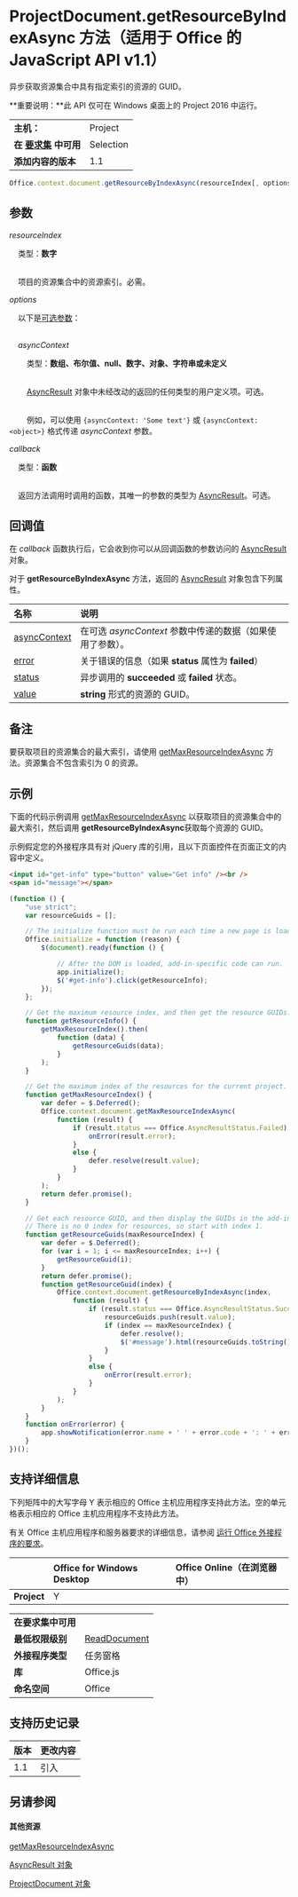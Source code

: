 
# <a name="projectdocument.getresourcebyindexasync-method-(javascript-api-for-office-v1.1)"></a>ProjectDocument.getResourceByIndexAsync 方法（适用于 Office 的 JavaScript API v1.1）
异步获取资源集合中具有指定索引的资源的 GUID。

 **重要说明：**此 API 仅可在 Windows 桌面上的 Project 2016 中运行。

|||
|:-----|:-----|
|**主机：**|Project|
|**在 [要求集](../../docs/overview/specify-office-hosts-and-api-requirements.md) 中可用**|Selection|
|**添加内容的版本**|1.1|

```js
Office.context.document.getResourceByIndexAsync(resourceIndex[, options][, callback]);
```


## <a name="parameters"></a>参数

_resourceIndex_<br/>
&nbsp;&nbsp;&nbsp;&nbsp;类型：**数字**<br/><br/>
&nbsp;&nbsp;&nbsp;&nbsp;项目的资源集合中的资源索引。必需。
    
_options_<br/>
&nbsp;&nbsp;&nbsp;&nbsp;以下是[可选参数](../../docs/develop/asynchronous-programming-in-office-add-ins.md#passing-optional-parameters-to-asynchronous-methods)：<br/><br/>
&nbsp;&nbsp;&nbsp;&nbsp;_asyncContext_<br/>
&nbsp;&nbsp;&nbsp;&nbsp;&nbsp;&nbsp;&nbsp;&nbsp;类型：**数组、布尔值、null、数字、对象、字符串或未定义**<br/><br/>
&nbsp;&nbsp;&nbsp;&nbsp;&nbsp;&nbsp;&nbsp;&nbsp;[AsyncResult](../../reference/shared/asyncresult.md) 对象中未经改动的返回的任何类型的用户定义项。可选。<br/><br/>
&nbsp;&nbsp;&nbsp;&nbsp;&nbsp;&nbsp;&nbsp;&nbsp;例如，可以使用 `{asyncContext: 'Some text'}` 或 `{asyncContext: <object>}` 格式传递 _asyncContext_ 参数。

_callback_<br/>
&nbsp;&nbsp;&nbsp;&nbsp;类型：**函数**<br/><br/>
&nbsp;&nbsp;&nbsp;&nbsp;返回方法调用时调用的函数，其唯一的参数的类型为 [AsyncResult](../../reference/shared/asyncresult.md)。可选。
    

## <a name="callback-value"></a>回调值

在 _callback_ 函数执行后，它会收到你可以从回调函数的参数访问的 [AsyncResult](../../reference/shared/asyncresult.md) 对象。

对于 **getResourceByIndexAsync** 方法，返回的 [AsyncResult](../../reference/shared/asyncresult.md) 对象包含下列属性。



|**名称**|**说明**|
|:-----|:-----|
|[asyncContext](../../reference/shared/asyncresult.asynccontext.md)|在可选 _asyncContext_ 参数中传递的数据（如果使用了参数）。|
|[error](../../reference/shared/asyncresult.error.md)|关于错误的信息（如果 **status** 属性为 **failed**）|
|[status](../../reference/shared/asyncresult.status.md)|异步调用的 **succeeded** 或 **failed** 状态。|
|[value](../../reference/shared/asyncresult.value.md)|**string** 形式的资源的 GUID。|

## <a name="remarks"></a>备注

要获取项目的资源集合的最大索引，请使用 [getMaxResourceIndexAsync](../../reference/shared/projectdocument.getmaxresourceindexasync.md) 方法。资源集合不包含索引为 0 的资源。


## <a name="example"></a>示例

下面的代码示例调用 [getMaxResourceIndexAsync](../../reference/shared/projectdocument.getmaxresourceindexasync.md) 以获取项目的资源集合中的最大索引，然后调用 **getResourceByIndexAsync**获取每个资源的 GUID。

示例假定您的外接程序具有对 jQuery 库的引用，且以下页面控件在页面正文的内容中定义。




```HTML
<input id="get-info" type="button" value="Get info" /><br />
<span id="message"></span>
```




```js
(function () {
    "use strict";
    var resourceGuids = [];

    // The initialize function must be run each time a new page is loaded.
    Office.initialize = function (reason) {
        $(document).ready(function () {

            // After the DOM is loaded, add-in-specific code can run.
            app.initialize();
            $('#get-info').click(getResourceInfo);
        });
    };

    // Get the maximum resource index, and then get the resource GUIDs.
    function getResourceInfo() {
        getMaxResourceIndex().then(
            function (data) {
                getResourceGuids(data);
            }
        );
    }

    // Get the maximum index of the resources for the current project.
    function getMaxResourceIndex() {
        var defer = $.Deferred();
        Office.context.document.getMaxResourceIndexAsync(
            function (result) {
                if (result.status === Office.AsyncResultStatus.Failed) {
                    onError(result.error);
                }
                else {
                    defer.resolve(result.value);
                }
            }
        );
        return defer.promise();
    }

    // Get each resource GUID, and then display the GUIDs in the add-in.
    // There is no 0 index for resources, so start with index 1.
    function getResourceGuids(maxResourceIndex) {
        var defer = $.Deferred();
        for (var i = 1; i <= maxResourceIndex; i++) {
            getResourceGuid(i);
        }
        return defer.promise();
        function getResourceGuid(index) {
            Office.context.document.getResourceByIndexAsync(index,
                function (result) {
                    if (result.status === Office.AsyncResultStatus.Succeeded) {
                        resourceGuids.push(result.value);
                        if (index == maxResourceIndex) {
                            defer.resolve();
                            $('#message').html(resourceGuids.toString());
                        }
                    }
                    else {
                        onError(result.error);
                    }
                }
            );
        }
    }
    function onError(error) {
        app.showNotification(error.name + ' ' + error.code + ': ' + error.message);
    }
})();
```


## <a name="support-details"></a>支持详细信息


下列矩阵中的大写字母 Y 表示相应的 Office 主机应用程序支持此方法。空的单元格表示相应的 Office 主机应用程序不支持此方法。

有关 Office 主机应用程序和服务器要求的详细信息，请参阅 [运行 Office 外接程序的要求](../../docs/overview/requirements-for-running-office-add-ins.md)。


||**Office for Windows Desktop**|**Office Online（在浏览器中）**|
|:-----|:-----|:-----|
|**Project**|Y||

|||
|:-----|:-----|
|**在要求集中可用**||
|**最低权限级别**|[ReadDocument](../../docs/develop/requesting-permissions-for-api-use-in-content-and-task-pane-add-ins.md)|
|**外接程序类型**|任务窗格|
|**库**|Office.js|
|**命名空间**|Office|

## <a name="support-history"></a>支持历史记录




|**版本**|**更改内容**|
|:-----|:-----|
|1.1|引入|

## <a name="see-also"></a>另请参阅



#### <a name="other-resources"></a>其他资源


[getMaxResourceIndexAsync](../../reference/shared/projectdocument.getmaxresourceindexasync.md)

[AsyncResult 对象](../../reference/shared/asyncresult.md)

[ProjectDocument 对象](../../reference/shared/projectdocument.projectdocument.md)
